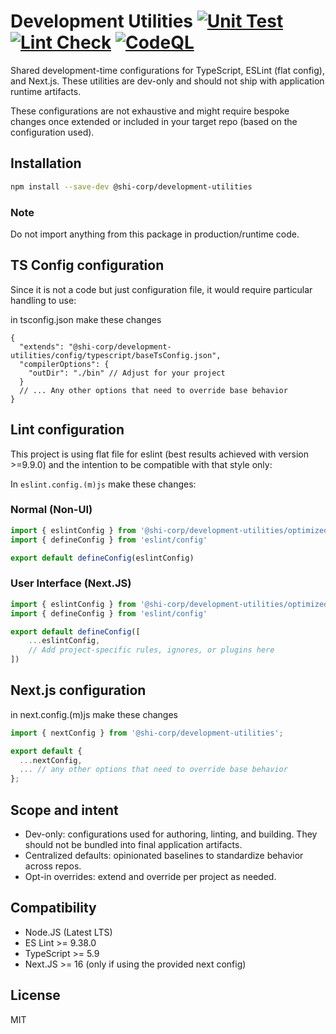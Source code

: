 # Development Utilities [![Unit Test](https://github.com/Software-Hardware-Integration-Lab/Development-Utilities/actions/workflows/Test-Unit.yml/badge.svg)](https://github.com/Software-Hardware-Integration-Lab/Development-Utilities/actions/workflows/Test-Unit.yml) [![Lint Check](https://github.com/Software-Hardware-Integration-Lab/Development-Utilities/actions/workflows/Test-Lint.yml/badge.svg)](https://github.com/Software-Hardware-Integration-Lab/Development-Utilities/actions/workflows/Test-Lint.yml) [![CodeQL](https://github.com/Software-Hardware-Integration-Lab/Development-Utilities/actions/workflows/github-code-scanning/codeql/badge.svg)](https://github.com/Software-Hardware-Integration-Lab/Development-Utilities/actions/workflows/github-code-scanning/codeql)

Shared development-time configurations for TypeScript, ESLint (flat config), and Next.js. These utilities are dev-only and should not ship with application runtime artifacts.

These configurations are not exhaustive and might require bespoke changes once extended or included in your target repo (based on the configuration used).

## Installation

```bash
npm install --save-dev @shi-corp/development-utilities
```

### Note

Do not import anything from this package in production/runtime code.

## TS Config configuration

Since it is not a code but just configuration file, it would require particular handling to use:

in tsconfig.json make these changes

```jsonc
{
  "extends": "@shi-corp/development-utilities/config/typescript/baseTsConfig.json",
  "compilerOptions": {
    "outDir": "./bin" // Adjust for your project
  }
  // ... Any other options that need to override base behavior
}
```

## Lint configuration

This project is using flat file for eslint (best results achieved with version >=9.9.0) and the intention to be compatible with that style only:

In `eslint.config.(m)js` make these changes:

### Normal (Non-UI)

```TypeScript
import { eslintConfig } from '@shi-corp/development-utilities/optimized/lint/base.js'
import { defineConfig } from 'eslint/config'

export default defineConfig(eslintConfig)
```

### User Interface (Next.JS)

```TypeScript
import { eslintConfig } from '@shi-corp/development-utilities/optimized/lint/next.js'
import { defineConfig } from 'eslint/config'

export default defineConfig([
    ...eslintConfig,
    // Add project-specific rules, ignores, or plugins here
])
```

## Next.js configuration

in next.config.(m)js make these changes

```TypeScript
import { nextConfig } from '@shi-corp/development-utilities';

export default {
  ...nextConfig,
  ... // any other options that need to override base behavior
};
```

## Scope and intent

- Dev-only: configurations used for authoring, linting, and building. They should not be bundled into final application artifacts.
- Centralized defaults: opinionated baselines to standardize behavior across repos.
- Opt-in overrides: extend and override per project as needed.

## Compatibility

- Node.JS (Latest LTS)
- ES Lint >= 9.38.0
- TypeScript >= 5.9
- Next.JS >= 16 (only if using the provided next config)

## License

MIT
